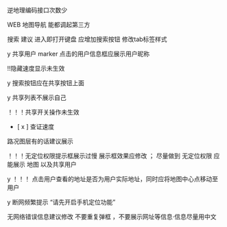 逆地理编码接口次数少

WEB 地图导航 能都调起第三方

搜索 建议 进入即打开键盘 应增加搜索按钮 修改tab标签样式

y 共享用户 marker 点击的用户信息框应展示用户昵称

!!隐藏速度显示未生效

y 搜索按钮应在共享按钮上面 

y 共享列表不展示自己

！！！共享开关操作未生效

- [ x ] 查证速度

路况图层有的话建议展示

！！！无定位权限提示框展示过慢 展示框效果应修改 ； 尽量做到 无定位权限 应能展示 地图 以及共享用户

y ！！！ 点击用户查看的地址是否为用户实际地址，同时应将地图中心点移动至用户

y 断网频繁提示 “请先开启手机定位功能”

无网络错误信息建议修改 不要重复弹框 ，不要展示网址等信息·信息尽量用中文